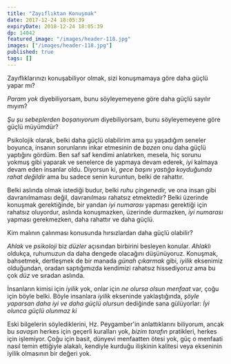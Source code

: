 ```yaml
---
title: "Zayıflıktan Konuşmak"
date: 2017-12-24 18:05:39
expiryDate: 2018-12-24 18:05:39
dp: 14042
featured_image: "/images/header-118.jpg"
images: ["/images/header-118.jpg"]
published: true
tags: []
---
```




Zayıflıklarınızı konuşabiliyor olmak, sizi konuşmamaya göre daha güçlü yapar mı?

*Param yok* diyebiliyorsam, bunu söyleyemeyene göre daha güçlü sayılır mıyım?

*Şu şu sebeplerden boşanıyorum* diyebiliyorsam, bunu söyleyemeyene göre güçlü müyümdür?

Psikolojik olarak, belki daha güçlü olabilirim ama şu yaşadığım seneler boyunca,
insanın sorunlarını inkar etmesinin de *bazen* onu daha güçlü yaptığını gördüm.
Ben saf saf kendimi anlatırken, mesela, hiç sorunu yokmuş gibi yaparak ve
senelerce de yapmaya devam ederek, *iyi* kalmaya devam eden insanlar oldu.
Diyorsun ki, *gece başını yastığa koyduğunda rahat değildir* ama bu sadece senin
kuruntun, belki de rahattır. 

Belki aslında olmak istediği budur, belki *ruhu çingenedir,* ve ona insan gibi
davranılmaması değil, davranılması rahatsız etmektedir? Belki üzerinde konuşmak
gerektiğinde, bir yandan *iyi numarası* yapması gerektiği için rahatsız
oluyordur, aslında konuşmazken, üzerinde durmazken, *iyi numarası* yapması
gerekmezken, daha rahattır ve daha güçlü.

Kim malının çalınması konusunda hırsızlardan daha güçlü olabilir?

*Ahlak* ve *psikoloji* biz *düzler* açısından birbirini besleyen konular.
*Ahlaklı* oldukça, ruhumuzun da daha dengede olacağını düşünüyoruz. Konuşmak,
bahsetmek, dertleşmek de bir manada *günah çıkarmak* gibi, *iyilik* eksenimiz
olduğundan, oradan saptığımızda kendimizi rahatsız hissediyoruz ama bu çok *düz*
ve sıradan aslında.

İnsanların kimisi için *iyilik* yok, onlar için *ne olursa olsun menfaat* var,
çoğu için böyle belki. Böyle insanlara *iyilik* ekseninde yaklaştığında, *şöyle
yaparsan daha iyi ve daha güçlü olursun* dediğinde sana gülüyorlar: *İyi olunca
güçlü olunmaz ki*

Eski bilgelerin söylediklerini, Hz. Peygamber'in anlattıklarını biliyorum, ancak
bu *savaşın* herkes için geçerli kuralları yok, *bizim tarafın* pratikleri,
herkes için işlemiyor. Çoğu için basit, dünyevi menfaatten ötesi yok, güç o
menfaati nasıl temin ettiğiyle alakalı, kendiyle kurduğu ilişkinin kalitesi veya
ekseninin iyilik olmasının bir değeri yok.

